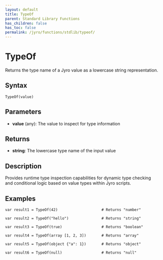 ```yaml
---
layout: default
title: TypeOf
parent: Standard Library Functions
has_children: false
has_toc: false
permalink: /jyro/functions/stdlib/typeof/
---
```


# TypeOf

Returns the type name of a Jyro value as a lowercase string representation.

## Syntax

```jyro
TypeOf(value)
```

## Parameters

- **value** (any): The value to inspect for type information

## Returns

- **string**: The lowercase type name of the input value

## Description

Provides runtime type inspection capabilities for dynamic type checking and conditional logic based on value types within Jyro scripts.

## Examples

```jyro
var result1 = TypeOf(42)                    # Returns "number"
```

```jyro
var result2 = TypeOf("hello")               # Returns "string"
```

```jyro
var result3 = TypeOf(true)                  # Returns "boolean"
```

```jyro
var result4 = TypeOf(array [1, 2, 3])       # Returns "array"
```

```jyro
var result5 = TypeOf(object {"a": 1})       # Returns "object"
```

```jyro
var result6 = TypeOf(null)                  # Returns "null"
```